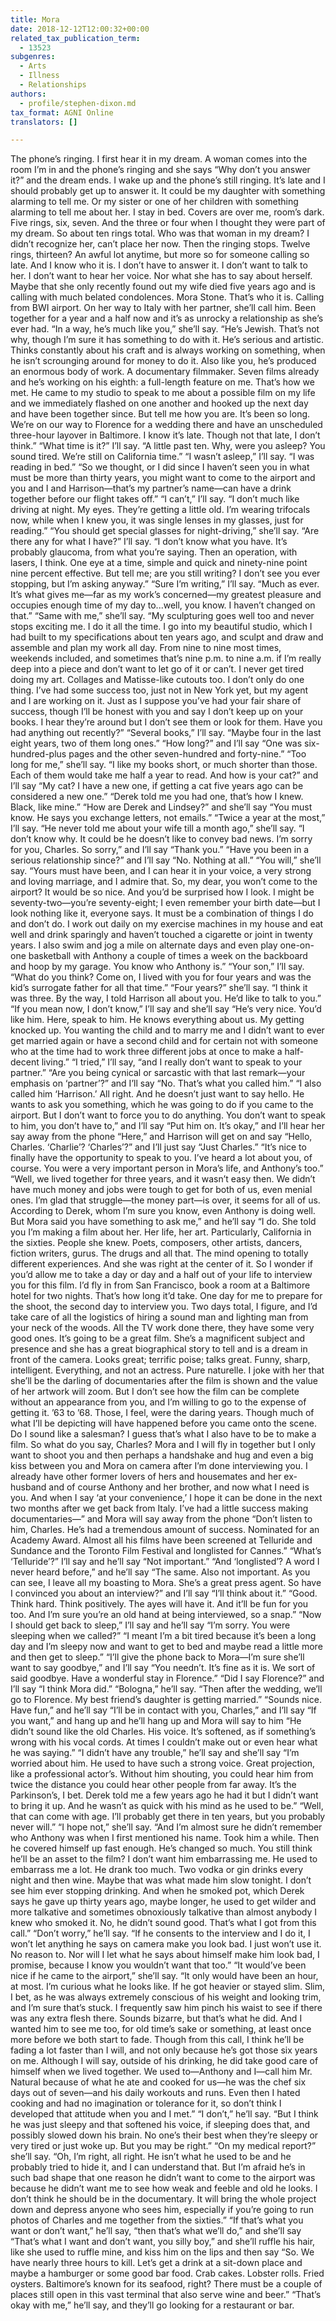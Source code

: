 ```yaml
---
title: Mora
date: 2018-12-12T12:00:32+00:00
related_tax_publication_term:
  - 13523
subgenres:
  - Arts
  - Illness
  - Relationships
authors:
  - profile/stephen-dixon.md
tax_format: AGNI Online
translators: []

---
```

The phone’s ringing. I first hear it in my dream. A woman comes into the room I’m in and the phone’s ringing and she says “Why don’t you answer it?” and the dream ends. I wake up and the phone’s still ringing. It’s late and I should probably get up to answer it. It could be my daughter with something alarming to tell me. Or my sister or one of her children with something alarming to tell me about her. I stay in bed. Covers are over me, room’s dark. Five rings, six, seven. And the three or four when I thought they were part of my dream. So about ten rings total. Who was that woman in my dream? I didn’t recognize her, can’t place her now. Then the ringing stops. Twelve rings, thirteen? An awful lot anytime, but more so for someone calling so late. And I know who it is. I don’t have to answer it. I don’t want to talk to her. I don’t want to hear her voice. Nor what she has to say about herself. Maybe that she only recently found out my wife died five years ago and is calling with much belated condolences. Mora Stone. That’s who it is. Calling from BWI airport. On her way to Italy with her partner, she’ll call him. Been together for a year and a half now and it’s as unrocky a relationship as she’s ever had. “In a way, he’s much like you,” she’ll say. “He’s Jewish. That’s not why, though I’m sure it has something to do with it. He’s serious and artistic. Thinks constantly about his craft and is always working on something, when he isn’t scrounging around for money to do it. Also like you, he’s produced an enormous body of work. A documentary filmmaker. Seven films already and he’s working on his eighth: a full-length feature on me. That’s how we met. He came to my studio to speak to me about a possible film on my life and we immediately flashed on one another and hooked up the next day and have been together since. But tell me how you are. It’s been so long. We’re on our way to Florence for a wedding there and have an unscheduled three-hour layover in Baltimore. I know it’s late. Though not that late, I don’t think.” “What time is it?” I’ll say. “A little past ten. Why, were you asleep? You sound tired. We’re still on California time.” “I wasn’t asleep,” I’ll say. “I was reading in bed.” “So we thought, or I did since I haven’t seen you in what must be more than thirty years, you might want to come to the airport and you and I and Harrison—that’s my partner’s name—can have a drink together before our flight takes off.” “I can’t,” I’ll say. “I don’t much like driving at night. My eyes. They’re getting a little old. I’m wearing trifocals now, while when I knew you, it was single lenses in my glasses, just for reading.” “You should get special glasses for night-driving,” she’ll say. “Are there any for what I have?” I’ll say. “I don’t know what you have. It’s probably glaucoma, from what you’re saying. Then an operation, with lasers, I think. One eye at a time, simple and quick and ninety-nine point nine percent effective. But tell me; are you still writing? I don’t see you ever stopping, but I’m asking anyway.” “Sure I’m writing,” I’ll say. “Much as ever. It’s what gives me—far as my work’s concerned—my greatest pleasure and occupies enough time of my day to...well, you know. I haven’t changed on that.” “Same with me,” she’ll say. “My sculpturing goes well too and never stops exciting me. I do it all the time. I go into my beautiful studio, which I had built to my specifications about ten years ago, and sculpt and draw and assemble and plan my work all day. From nine to nine most times, weekends included, and sometimes that’s nine p.m. to nine a.m. if I’m really deep into a piece and don’t want to let go of it or can’t. I never get tired doing my art. Collages and Matisse-like cutouts too. I don’t only do one thing. I’ve had some success too, just not in New York yet, but my agent and I are working on it. Just as I suppose you’ve had your fair share of success, though I’ll be honest with you and say I don’t keep up on your books. I hear they’re around but I don’t see them or look for them. Have you had anything out recently?” “Several books,” I’ll say. “Maybe four in the last eight years, two of them long ones.” “How long?” and I’ll say “One was six-hundred-plus pages and the other seven-hundred and forty-nine.” “Too long for me,” she’ll say. “I like my books short, or much shorter than those. Each of them would take me half a year to read. And how is your cat?” and I’ll say “My cat? I have a new one, if getting a cat five years ago can be considered a new one.” “Derek told me you had one, that’s how I knew. Black, like mine.” “How are Derek and Lindsey?” and she’ll say “You must know. He says you exchange letters, not emails.” “Twice a year at the most,” I’ll say. “He never told me about your wife till a month ago,” she’ll say. “I don’t know why. It could be he doesn’t like to convey bad news. I’m sorry for you, Charles. So sorry,” and I’ll say “Thank you.” “Have you been in a serious relationship since?” and I’ll say “No. Nothing at all.” “You will,” she’ll say. “Yours must have been, and I can hear it in your voice, a very strong and loving marriage, and I admire that. So, my dear, you won’t come to the airport? It would be so nice. And you’d be surprised how I look. I might be seventy-two—you’re seventy-eight; I even remember your birth date—but I look nothing like it, everyone says. It must be a combination of things I do and don’t do. I work out daily on my exercise machines in my house and eat well and drink sparingly and haven’t touched a cigarette or joint in twenty years. I also swim and jog a mile on alternate days and even play one-on-one basketball with Anthony a couple of times a week on the backboard and hoop by my garage. You know who Anthony is.” “Your son,” I’ll say. “What do you think? Come on, I lived with you for four years and was the kid’s surrogate father for all that time.” “Four years?” she’ll say. “I think it was three. By the way, I told Harrison all about you. He’d like to talk to you.” “If you mean now, I don’t know,” I’ll say and she’ll say “He’s very nice. You’d like him. Here, speak to him. He knows everything about us. My getting knocked up. You wanting the child and to marry me and I didn’t want to ever get married again or have a second child and for certain not with someone who at the time had to work three different jobs at once to make a half-decent living.” “I tried,” I’ll say, “and I really don’t want to speak to your partner.” “Are you being cynical or sarcastic with that last remark—your emphasis on ‘partner’?” and I’ll say “No. That’s what you called him.” “I also called him ‘Harrison.’ All right. And he doesn’t just want to say hello. He wants to ask you something, which he was going to do if you came to the airport. But I don’t want to force you to do anything. You don’t want to speak to him, you don’t have to,” and I’ll say “Put him on. It’s okay,” and I’ll hear her say away from the phone “Here,” and Harrison will get on and say “Hello, Charles. ‘Charlie’? ‘Charles’?” and I’ll just say “Just Charles.” “It’s nice to finally have the opportunity to speak to you. I’ve heard a lot about you, of course. You were a very important person in Mora’s life, and Anthony’s too.” “Well, we lived together for three years, and it wasn’t easy then. We didn’t have much money and jobs were tough to get for both of us, even menial ones. I’m glad that struggle—the money part—is over, it seems for all of us. According to Derek, whom I’m sure you know, even Anthony is doing well. But Mora said you have something to ask me,” and he’ll say “I do. She told you I’m making a film about her. Her life, her art. Particularly, California in the sixties. People she knew. Poets, composers, other artists, dancers, fiction writers, gurus. The drugs and all that. The mind opening to totally different experiences. And she was right at the center of it. So I wonder if you’d allow me to take a day or day and a half out of your life to interview you for this film. I’d fly in from San Francisco, book a room at a Baltimore hotel for two nights. That’s how long it’d take. One day for me to prepare for the shoot, the second day to interview you. Two days total, I figure, and I’d take care of all the logistics of hiring a sound man and lighting man from your neck of the woods. All the TV work done there, they have some very good ones. It’s going to be a great film. She’s a magnificent subject and presence and she has a great biographical story to tell and is a dream in front of the camera. Looks great; terrific poise; talks great. Funny, sharp, intelligent. Everything, and not an actress. Pure naturelle. I joke with her that she’ll be the darling of documentaries after the film is shown and the value of her artwork will zoom. But I don’t see how the film can be complete without an appearance from you, and I’m willing to go to the expense of getting it. ’63 to ’68. Those, I feel, were the daring years. Though much of what I’ll be depicting will have happened before you came onto the scene. Do I sound like a salesman? I guess that’s what I also have to be to make a film. So what do you say, Charles? Mora and I will fly in together but I only want to shoot you and then perhaps a handshake and hug and even a big kiss between you and Mora on camera after I’m done interviewing you. I already have other former lovers of hers and housemates and her ex-husband and of course Anthony and her brother, and now what I need is you. And when I say ‘at your convenience,’ I hope it can be done in the next two months after we get back from Italy. I’ve had a little success making documentaries—” and Mora will say away from the phone “Don’t listen to him, Charles. He’s had a tremendous amount of success. Nominated for an Academy Award. Almost all his films have been screened at Telluride and Sundance and the Toronto Film Festival and longlisted for Cannes.” “What’s ‘Telluride’?” I’ll say and he’ll say “Not important.” “And ‘longlisted’? A word I never heard before,” and he’ll say “The same. Also not important. As you can see, I leave all my boasting to Mora. She’s a great press agent. So have I convinced you about an interview?” and I’ll say “I’ll think about it.” “Good. Think hard. Think positively. The ayes will have it. And it’ll be fun for you too. And I’m sure you’re an old hand at being interviewed, so a snap.” “Now I should get back to sleep,” I’ll say and he’ll say “I’m sorry. You were sleeping when we called?” “I meant I’m a bit tired because it’s been a long day and I’m sleepy now and want to get to bed and maybe read a little more and then get to sleep.” “I’ll give the phone back to Mora—I’m sure she’ll want to say goodbye,” and I’ll say “You needn’t. It’s fine as it is. We sort of said goodbye. Have a wonderful stay in Florence.” “Did I say Florence?” and I’ll say “I think Mora did.” “Bologna,” he’ll say. “Then after the wedding, we’ll go to Florence. My best friend’s daughter is getting married.” “Sounds nice. Have fun,” and he’ll say “I’ll be in contact with you, Charles,” and I’ll say “If you want,” and hang up and he’ll hang up and Mora will say to him “He didn’t sound like the old Charles. His voice. It’s softened, as if something’s wrong with his vocal cords. At times I couldn’t make out or even hear what he was saying.” “I didn’t have any trouble,” he’ll say and she’ll say “I’m worried about him. He used to have such a strong voice. Great projection, like a professional actor’s. Without him shouting, you could hear him from twice the distance you could hear other people from far away. It’s the Parkinson’s, I bet. Derek told me a few years ago he had it but I didn’t want to bring it up. And he wasn’t as quick with his mind as he used to be.” “Well, that can come with age. I’ll probably get there in ten years, but you probably never will.” “I hope not,” she’ll say. “And I’m almost sure he didn’t remember who Anthony was when I first mentioned his name. Took him a while. Then he covered himself up fast enough. He’s changed so much. You still think he’ll be an asset to the film? I don’t want him embarrassing me. He used to embarrass me a lot. He drank too much. Two vodka or gin drinks every night and then wine. Maybe that was what made him slow tonight. I don’t see him ever stopping drinking. And when he smoked pot, which Derek says he gave up thirty years ago, maybe longer, he used to get wilder and more talkative and sometimes obnoxiously talkative than almost anybody I knew who smoked it. No, he didn’t sound good. That’s what I got from this call.” “Don’t worry,” he’ll say. “If he consents to the interview and I do it, I won’t let anything he says on camera make you look bad. I just won’t use it. No reason to. Nor will I let what he says about himself make him look bad, I promise, because I know you wouldn’t want that too.” “It would’ve been nice if he came to the airport,” she’ll say. “It only would have been an hour, at most. I’m curious what he looks like. If he got heavier or stayed slim. Slim, I bet, as he was always extremely conscious of his weight and looking trim, and I’m sure that’s stuck. I frequently saw him pinch his waist to see if there was any extra flesh there. Sounds bizarre, but that’s what he did. And I wanted him to see me too, for old time’s sake or something, at least once more before we both start to fade. Though from this call, I think he’ll be fading a lot faster than I will, and not only because he’s got those six years on me. Although I will say, outside of his drinking, he did take good care of himself when we lived together. We used to—Anthony and I—call him Mr. Natural because of what he ate and cooked for us—he was the chef six days out of seven—and his daily workouts and runs. Even then I hated cooking and had no imagination or tolerance for it, so don’t think I developed that attitude when you and I met.” “I don’t,” he’ll say. “But I think he was just sleepy and that softened his voice, if sleeping does that, and possibly slowed down his brain. No one’s their best when they’re sleepy or very tired or just woke up. But you may be right.” “On my medical report?” she’ll say. “Oh, I’m right, all right. He isn’t what he used to be and he probably tried to hide it, and I can understand that. But I’m afraid he’s in such bad shape that one reason he didn’t want to come to the airport was because he didn’t want me to see how weak and feeble and old he looks. I don’t think he should be in the documentary. It will bring the whole project down and depress anyone who sees him, especially if you’re going to run photos of Charles and me together from the sixties.” “If that’s what you want or don’t want,” he’ll say, “then that’s what we’ll do,” and she’ll say “That’s what I want and don’t want, you silly boy,” and she’ll ruffle his hair, like she used to ruffle mine, and kiss him on the lips and then say “So. We have nearly three hours to kill. Let’s get a drink at a sit-down place and maybe a hamburger or some good bar food. Crab cakes. Lobster rolls. Fried oysters. Baltimore’s known for its seafood, right? There must be a couple of places still open in this vast terminal that also serve wine and beer.” “That’s okay with me,” he’ll say, and they’ll go looking for a restaurant or bar.